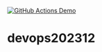 [![GitHub Actions Demo](https://github.com/ArtemRodionov22/devops202312/actions/workflows/first_ci.yml/badge.svg)](https://github.com/ArtemRodionov22/devops202312/actions/workflows/first_ci.yml)
# devops202312
